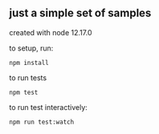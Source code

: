 ## just a simple set of samples

created with node 12.17.0

to setup, run:

`npm install`

to run tests

`npm test`

to run test interactively:

`npm run test:watch`
